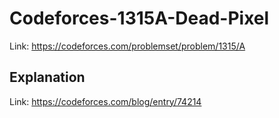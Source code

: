 # Codeforces-1315A-Dead-Pixel
Link: https://codeforces.com/problemset/problem/1315/A
## Explanation
Link: https://codeforces.com/blog/entry/74214
